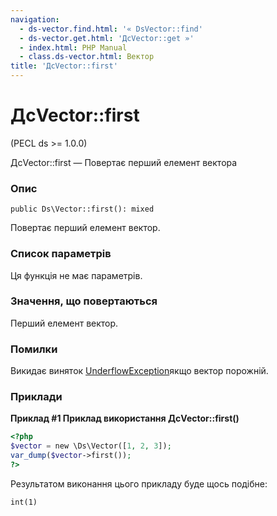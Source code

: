 ```yaml
---
navigation:
  - ds-vector.find.html: '« DsVector::find'
  - ds-vector.get.html: 'ДсVector::get »'
  - index.html: PHP Manual
  - class.ds-vector.html: Вектор
title: 'ДсVector::first'
---
```

# ДсVector::first

(PECL ds >= 1.0.0)

ДсVector::first — Повертає перший елемент вектора

### Опис

```methodsynopsis
public Ds\Vector::first(): mixed
```

Повертає перший елемент вектор.

### Список параметрів

Ця функція не має параметрів.

### Значення, що повертаються

Перший елемент вектор.

### Помилки

Викидає виняток [UnderflowException](class.underflowexception.html)якщо вектор порожній.

### Приклади

**Приклад #1 Приклад використання **ДсVector::first()****

```php
<?php
$vector = new \Ds\Vector([1, 2, 3]);
var_dump($vector->first());
?>
```

Результатом виконання цього прикладу буде щось подібне:

```
int(1)
```

